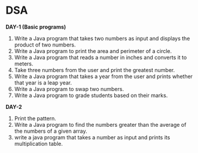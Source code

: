 # DSA

**DAY-1 (Basic programs)**

1. Write a Java program that takes two numbers as input and displays the product of two numbers.
2. Write a Java program to print the area and perimeter of a circle.
3. Write a Java program that reads a number in inches and converts it to meters.
4. Take three numbers from the user and print the greatest number.
5. Write a Java program that takes a year from the user and prints whether that year is a leap year.
6. Write a Java program to swap two numbers.
7. Write a Java program to grade students based on their marks.

**DAY-2**

1. Print the pattern.
2. Write a Java program to find the numbers greater than the average of the numbers of a given array.
3. write a java program that takes a number as input and prints its multiplication table.
